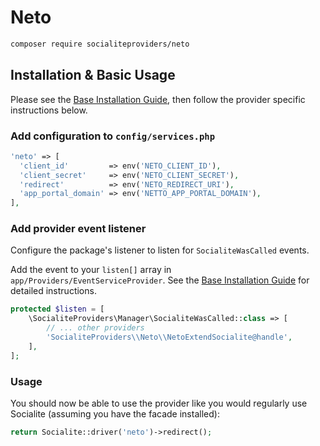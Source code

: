 # Neto

```bash
composer require socialiteproviders/neto
```

## Installation & Basic Usage

Please see the [Base Installation Guide](https://socialiteproviders.com/usage/), then follow the provider specific instructions below.

### Add configuration to `config/services.php`

```php
'neto' => [
  'client_id'         => env('NETO_CLIENT_ID'),
  'client_secret'     => env('NETO_CLIENT_SECRET'),
  'redirect'          => env('NETO_REDIRECT_URI'),
  'app_portal_domain' => env('NETTO_APP_PORTAL_DOMAIN'),
],
```

### Add provider event listener

Configure the package's listener to listen for `SocialiteWasCalled` events.

Add the event to your `listen[]` array in `app/Providers/EventServiceProvider`. See the [Base Installation Guide](https://socialiteproviders.com/usage/) for detailed instructions.

```php
protected $listen = [
    \SocialiteProviders\Manager\SocialiteWasCalled::class => [
        // ... other providers
        'SocialiteProviders\\Neto\\NetoExtendSocialite@handle',
    ],
];
```

### Usage

You should now be able to use the provider like you would regularly use Socialite (assuming you have the facade installed):

```php
return Socialite::driver('neto')->redirect();
```
